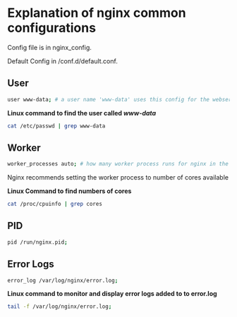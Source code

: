 # Explanation of nginx common configurations

Config file is in nginx_config.

Default Config in /conf.d/default.conf.

## User

```bash
user www-data; # a user name 'www-data' uses this config for the webserver
```

**Linux command to find the user called _www-data_**

```bash
cat /etc/passwd | grep www-data
```

## Worker

```bash
worker_processes auto; # how many worker process runs for nginx in the background
```

Nginx recommends setting the worker process to number of cores available

**Linux Command to find numbers of cores**

```bash
cat /proc/cpuinfo | grep cores
```

## PID

```bash
pid /run/nginx.pid;
```

## Error Logs

```bash
error_log /var/log/nginx/error.log;
```

**Linux command to monitor and display error logs added to to error.log**

```bash
tail -f /var/log/nginx/error.log;
```

